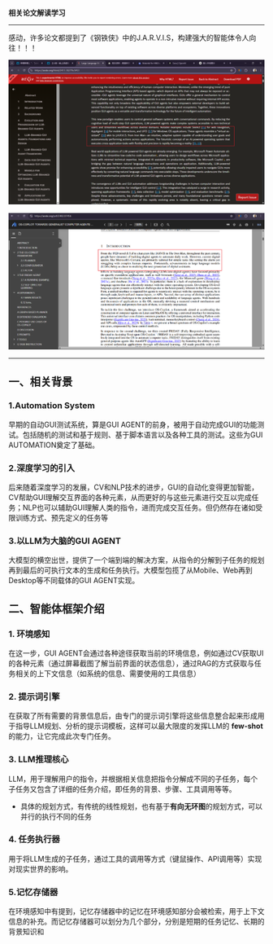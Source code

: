 **相关论文解读学习**

---

感动，许多论文都提到了《钢铁侠》中的J.A.R.V.I.S，构建强大的智能体令人向往！！！

![论文1](../assets/os-agent/1.png)


![论文2](../assets/os-agent/2.png)

---

## 一、相关背景

### 1.Automation System
早期的自动GUI测试系统，算是GUI AGENT的前身，被用于自动完成GUI的功能测试。包括随机的测试和基于规则、基于脚本语言以及各种工具的测试。这些为GUI AUTOMATION奠定了基础。

### 2.深度学习的引入
后来随着深度学习的发展，CV和NLP技术的进步，GUI的自动化变得更加智能，CV帮助GUI理解交互界面的各种元素，从而更好的与这些元素进行交互以完成任务；NLP也可以辅助GUI理解人类的指令，进而完成交互任务。但仍然存在诸如受限训练方式、预先定义的任务等

### 3.以LLM为大脑的GUI AGENT
大模型的横空出世，提供了一个端到端的解决方案，从指令的分解到子任务的规划再到最后的可执行文本的生成和任务执行。大模型包揽了从Mobile、Web再到Desktop等不同载体的GUI AGENT实现。


## 二、智能体框架介绍

### 1. **环境感知**
在这一步，GUI AGENT会通过各种途径获取当前的环境信息，例如通过CV获取UI的各种元素（通过屏幕截图了解当前界面的状态信息），通过RAG的方式获取与任务相关的上下文信息（如系统的信息、需要使用的工具信息）

### 2. **提示词引擎**
在获取了所有需要的背景信息后，由专门的提示词引擎将这些信息整合起来形成用于指导LLM规划、分析的提示词模板，这样可以最大限度的发挥LLM的 **few-shot** 的能力，让它完成此次专门任务。

### 3. **LLM推理核心**
LLM，用于理解用户的指令，并根据相关信息把指令分解成不同的子任务，每个子任务又包含了详细的任务介绍，即任务的背景、步骤、工具调用等等。
   * 具体的规划方式，有传统的线性规划，也有基于**有向无环图**的规划方式，可以并行的执行不同的任务

### 4. **任务执行器**
用于将LLM生成的子任务，通过工具的调用等方式（键鼠操作、API调用等）实现对现实世界的影响。

### 5.**记忆存储器**
在环境感知中有提到，记忆存储器中的记忆在环境感知部分会被检索，用于上下文信息的补充。而记忆存储器可以划分为几个部分，分别是短期的任务记忆、长期的背景知识和
